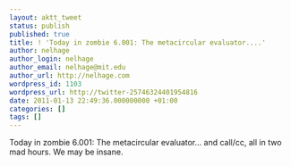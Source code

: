 ```yaml
---
layout: aktt_tweet
status: publish
published: true
title: ! 'Today in zombie 6.001: The metacircular evaluator....'
author: nelhage
author_login: nelhage
author_email: nelhage@mit.edu
author_url: http://nelhage.com
wordpress_id: 1103
wordpress_url: http://twitter-25746324401954816
date: 2011-01-13 22:49:36.000000000 +01:00
categories: []
tags: []
---
```

Today in zombie 6.001: The metacircular evaluator... and call&#47;cc, all in two mad hours. We may be insane.
